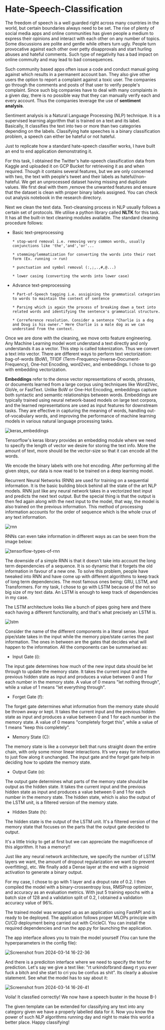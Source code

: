 # Hate-Speech-Classification

The freedom of speech is a well guarded right across many countries in the world, but certain boundaries always need to be set. The rise of plenty of social media apps and online communities has given people a medium to express their opinions and interact with each other on any number of topics. Some discussions are polite and gentle while others turn ugly. People turn provocative against each other over petty disapprovals and start hurling abuses and hateful comments. Such type of negativity has a bad impact on online commuity and may lead to bad consequences. 

Such community based apps often issue a code and conduct manual going against which results in a permanent account ban. They also give other users the option to report a complaint against a toxic user. The companies go through the comments and posts of that user to verify people's complaint. Since such big companies have to deal with many complaints in a given day, there is no possible way that they can manually verify each and every account. Thus the companies leverage the use of **sentiment analysis**. 

Sentiment analysis is a Natural Language Processing (NLP) technique. It is a supervised learning algorithm that is trained on a text and its label. Basically, It classifies the text into two or more than two categories depending on the labels. Classifying hate speeches is a binary classification problem, a speech can either be hateful or not hateful. 

Just to replicate how a standard hate-speech classifier works, I have built an end to end application demonstrating it.

For this task, I obtained the Twitter's hate-speech classification data from Kaggle and uploaded it on GCP Bucket for retrieveing it as and when required. Though it contains several features, but we are only concerned with two, the text with people's tweet and their labels as hateful/non-hateful. We get an unprocessed dataset having missing and duplicate values. We first deal with them ,remove the unwanted features and ensure that the dataset is clean with proper binary labels assigned. You can check out analysis notebook in the research directory. 

Next we clean the text data. Text-cleansing process in NLP usually follows a certain set of protocols. We utilise a python library called **NLTK** for this task. It has all the built-in text cleaning modules available. The standard cleaning procedure follows:

* Basic text-preprocessing
  
      * stop-word removal i.e. removing very common words, usually conjunctions like 'the','and','or'...
  
      * stemming/lemmatization for converting the words into their root form (Ex. running -> run)
  
      * punctuation and symbol removal (:,;,.,#,@...)
  
      * lower casing (converting the words into lower case) 

* Advance text-preprocessing
  
      * Part-of-Speech tagging i.e. assigining the grammatical categories to words to maintain the context of sentence
  
      * Parsing which is again the process of breaking down a text into related words and identifying the sentence's grammatical structure.
  
      * Correference resolution. Consider a sentence "Charlie is a dog and Doug is his owner." Here Charlie is a male dog as we can understand from the context.

Once we are done with the cleaning, we move onto feature engineering. Any Machine Learning model wont understand a text directly and only understands it as a vector. This step is called tokenization. Thus we convert a text into vector. There are different ways to perform text vectorization: bag-of-words (BoW), TFIDF (Term-Frequency-Inverse-Document-Frequency), One-hot Encoding, word2vec, and embeddings. I chose to go with embedding vectorization. 

**Embeddings** refer to the dense vector representations of words, phrases, or documents learned from a large corpus using techniques like Word2Vec, GloVe, or FastText. Unlike BoW or One-Hot Encoding, embeddings capture both syntactic and semantic relationships between words. Embeddings are typically trained using neural network-based models on large text corpora, and the learned representations are used as input features for downstream tasks. They are effective in capturing the meaning of words, handling out-of-vocabulary words, and improving the performance of machine learning models in various natural language processing tasks.

![keras_embeddings](https://github.com/shazam37/Hate-Speech-Classification/assets/119686545/f70775de-b788-44b2-af69-1e9617b3fe72)

Tensorflow's keras library provides an embedding module where we need to specify the length of vector we desire for storing the text info. More the amount of text, more should be the vector-size so that it can encode all the words. 

We encode the binary labels with one hot encoding. After performing all the given steps, our data is now read to be trained on a deep learning model. 

Recurrent Neural Networks (RNN) are used for training on a sequential information. It is the basic building block behind all the state of the art NLP models. RNN just like any neural network takes in a vectorized text input and predicts the next text output. But the special thing is that the output is then fed again along with the next input to the model, that way, the model is also trained on the previous information. This method of processing information accounts for the order of sequence which is the whole crux of any text information. 

![rnn](https://github.com/shazam37/Hate-Speech-Classification/assets/119686545/4c40ebbd-0527-44bf-a89a-e6d9ed260015)

RNNs can even take information in different ways as can be seen from the image below:

![tensorflow-types-of-rnn](https://github.com/shazam37/Hate-Speech-Classification/assets/119686545/21d7980d-dc98-4668-aee5-a2ebe6ac9b76)

The downside of a simple RNN is that it doesn't take into account the long term dependencies of a sequence. It is so dynamic that it forgets the old information in favour of a new one. To solve this problem, people have tweaked into RNN and have come up with different algorithms to keep track of long term dependencies. The most famous ones being: GRU, LSTM, and Transformers. For my task, I chose to go with LSTM because of the not so big size of my text data. An LSTM is enough to keep track of dependencies in my case. 

The LSTM architecture looks like a bunch of pipes going here and there each having a different functionality, and that's what precisely an LSTM is. 

![lstm](https://github.com/shazam37/Hate-Speech-Classification/assets/119686545/226562b9-3cb9-4a90-bfc9-abd4e29734d6)

Consider the name of the different components in a literal sense. Input pipe/state takes in the input while the memory pipe/state carries the past information. The ones in between are the gates that decides what will happen to the information. All the components can be summarised as:

* Input Gate (i):

The input gate determines how much of the new input data should be let through to update the memory state. It takes the current input and the previous hidden state as input and produces a value between 0 and 1 for each number in the memory state. A value of 0 means "let nothing through", while a value of 1 means "let everything through".

* Forget Gate (f):

The forget gate determines what information from the memory state should be thrown away or kept. It takes the current input and the previous hidden state as input and produces a value between 0 and 1 for each number in the memory state. A value of 0 means "completely forget this", while a value of 1 means "keep this completely".

* Memory State (C):

The memory state is like a conveyor belt that runs straight down the entire chain, with only some minor linear interactions. It’s very easy for information to just flow along it unchanged. The input gate and the forget gate help in deciding how to update the memory state.

* Output Gate (o):

The output gate determines what parts of the memory state should be output as the hidden state. It takes the current input and the previous hidden state as input and produces a value between 0 and 1 for each number in the memory state. The hidden state, which is also the output of the LSTM unit, is a filtered version of the memory state.

* Hidden State (h):

The hidden state is the output of the LSTM unit. It's a filtered version of the memory state that focuses on the parts that the output gate decided to output.

It's a little tricky to get at first but we can appreciate the magnificence of this algorithm. It has a memory!! 

Just like any neural network architecture, we specify the number of LSTM layers we want, the amount of dropout regularization we want (to prevent overfitting), etc. We finally add a Dense layer at the end with a sigmoid activation to generate a binary output.  

For my case, I chose to go with 1 layer and a droput rate of 0.2. I then compiled the model with a binary-crossentropy loss, RMSProp optimizer, and accuracy as an evaluation metrics. With jsut 5 training epochs with a batch size of 128 and a validation split of 0.2, I obtained a validation accuracy value of 96%. 

The trained model was wrapped up as an application using FastAPI and is ready to be deployed. The application follows proper MLOPs principle with CI/CD deployment being carried out with CricleCI. You can install the required dependencies and run the app.py for launching the application. 

The app interface allows you to train the model yourself (You can tune the hyperparameters in the config file):

![Screenshot from 2024-03-14 16-22-36](https://github.com/shazam37/Hate-Speech-Classification/assets/119686545/5e991858-710c-4f11-aee0-f3a6fd6cc94b)

And there is a prediciton interface where we need to specify the text for prediction. Let's say we give a text like:
"rt urkindofbrand dawg rt you ever fuck a bitch and she start to cri you be confus as shit". Its clearly a abusive statement. See what the model has to say about it:

![Screenshot from 2024-03-14 16-26-41](https://github.com/shazam37/Hate-Speech-Classification/assets/119686545/ede9864d-62ac-4b45-a7aa-dfbc3efce183)

Voila! It classfied correctly! We now have a speech buster in the house B-)

The given template can be extended for classifying any text into any category given we have a properly labelled data for it. Now you know the power of such NLP algorithms running day and night to make this world a better place. Happy classifying!












